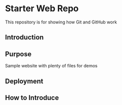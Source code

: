 # Starter Web Repo

This repository is for showing how Git and GitHub work

## Introduction

## Purpose

Sample website with plenty of files for demos

## Deployment

## How to Introduce

